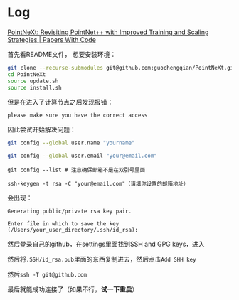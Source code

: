 # Log

[PointNeXt: Revisiting PointNet++ with Improved Training and Scaling Strategies | Papers With Code](https://paperswithcode.com/paper/pointnext-revisiting-pointnet-with-improved)

首先看README文件， 想要安装环境：

````bash
git clone --recurse-submodules git@github.com:guochengqian/PointNeXt.git
cd PointNeXt
source update.sh
source install.sh
````

但是在进入了计算节点之后发现报错：

``please make sure you have the correct access``

因此尝试开始解决问题：

````bash
git config --global user.name "yourname"

git config --global user.email "your@email.com" 
````

``git config --list # 注意确保邮箱不是在双引号里面``

``ssh-keygen -t rsa -C "your@email.com"（请填你设置的邮箱地址）``

会出现： 

``Generating public/private rsa key pair.``

``Enter file in which to save the key (/Users/your_user_directory/.ssh/id_rsa):``

然后登录自己的github，在settings里面找到SSH and GPG keys，进入

然后将``.SSH/id_rsa.pub``里面的东西复制进去，然后点击``Add SHH key``

然后``ssh -T git@github.com``

最后就能成功连接了（如果不行，**试一下重启**）